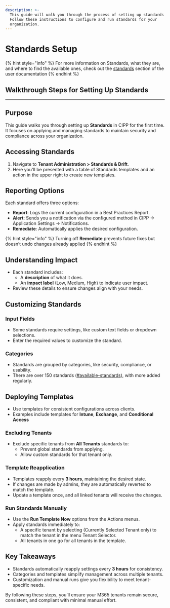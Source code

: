```yaml
---
description: >-
  This guide will walk you through the process of setting up standards in CIPP.
  Follow these instructions to configure and run standards for your
  organization.
---
```


# Standards Setup

{% hint style="info" %}
For more information on Standards, what they are, and where to find the available ones, check out the [standards](../../user-documentation/tenant/standards/ "mention") section of the user documentation
{% endhint %}

## **Walkthrough Steps for Setting Up Standards**

***

## **Purpose**

This guide walks you through setting up **Standards** in CIPP for the first time. It focuses on applying and managing standards to maintain security and compliance across your organization.

## **Accessing Standards**

1. Navigate to **Tenant Administration > Standards & Drift**.
2. Here you'll be presented with a table of Standards templates and an action in the upper right to create new templates.

## **Reporting Options**

Each standard offers three options:

* **Report**: Logs the current configuration in a Best Practices Report.
* **Alert**: Sends you a notification via the configured method in CIPP -> Application Settings -> Notifications.
* **Remediate**: Automatically applies the desired configuration.

{% hint style="info" %}
Turning off **Remediate** prevents future fixes but doesn’t undo changes already applied
{% endhint %}

## **Understanding Impact**

* Each standard includes:
  * A **description** of what it does.
  * An **impact label** (Low, Medium, High) to indicate user impact.
* Review these details to ensure changes align with your needs.

## Customizing Standards

### Input Fields

* Some standards require settings, like custom text fields or dropdown selections.
* Enter the required values to customize the standard.

### Categories

* Standards are grouped by categories, like security, compliance, or usability.
* There are over 150 standards ([#available-standards](../../user-documentation/tenant/standards/list-standards/classic-standards/#available-standards "mention")), with more added regularly.

## Deploying Templates

* Use templates for consistent configurations across clients.
* Examples include templates for **Intune**, **Exchange**, and **Conditional Access**

### **Excluding Tenants**

* Exclude specific tenants from **All Tenants** standards to:
  * Prevent global standards from applying.
  * Allow custom standards for that tenant only.

### Template Reapplication

* Templates reapply every **3 hours**, maintaining the desired state.
* If changes are made by admins, they are automatically reverted to match the template.
* Update a template once, and all linked tenants will receive the changes.

### **Run Standards Manually**

* Use the **Run Template Now** options from the Actions menus.
* Apply standards immediately to:
  * A specific tenant by selecting (Currently Selected Tenant only) to match the tenant in the menu Tenant Selector.
  * All tenants in one go for all tenants in the template.

## **Key Takeaways**

* Standards automatically reapply settings every **3 hours** for consistency.
* Categories and templates simplify management across multiple tenants.
* Customization and manual runs give you flexibility to meet tenant-specific needs.

By following these steps, you’ll ensure your M365 tenants remain secure, consistent, and compliant with minimal manual effort.
